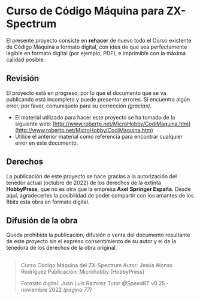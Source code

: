# Curso de Código Máquina para ZX-Spectrum

El presente proyecto consiste en **rehacer** de nuevo todo el Curso existente de Código Máquina a formato digital, con idea de que sea perfectamente legible en formato digital (por ejemplo, PDF), e imprimible con la máxima calidad posible.

## Revisión

El proyecto está en progreso, por lo que el documento que se va publicando está incompleto y puede presentar errores. Si encuentra algún error, por favor, comuníquelo para su corrección *(gracias)*.

- El material utilizado para hacer este proyecto se ha tomado de la siguiente web: [http://www.robertp.net/MicroHobby/CodiMaquina.htm](http://www.robertp.net/MicroHobby/CodiMaquina.htm)
- Utilice el anterior material como referencia para encontrar cualquier error en este documento.

## Derechos

La publicación de este proyecto se hace gracias a la autorización del tenedor actual (octubre de 2022) de los derechos de la extinta **HobbyPress**, que no es otra que la empresa **Axel Springer España**. Desde aquí, agradecerles la posibilidad de poder compartir con los amantes de los 8bits esta obra en formato digital.

## Difusión de la obra

Queda prohibida la publicación, difusión o venta del documento resultante de este proyecto sin el expreso consentimiento de su autor y el de la tenedora de los derechos de la obra original.  

##

> Curso Código Máquina del ZX-Spectrum
> Autor: Jesús Alonso Rodríguez
> Publicación: Microhobby (HobbyPress)
>
> Formato digital: Juan Luis Ramírez Tutor
> *@SpeedRT*
> v0.25 - noviembre 2022 *(página 77)*